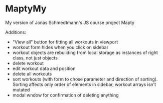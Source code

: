 # MaptyMy
 My version of Jonas Schmedtmann's JS course project Mapty

Additions:
- "View all" button for fitting all workouts in viewport
- workout form hides when you click on sidebar
- workout objects are rebuilding from local storage as instances of right class, not just objects
- delete workout
- edit workout data and position
- delete all workouts
- sort workouts (with form to chose parameter and direction of sorting). Sorting affects only order of elements in sidebar, workout arrays isn't mutated
- modal wndow for confirmation of deleting anything
